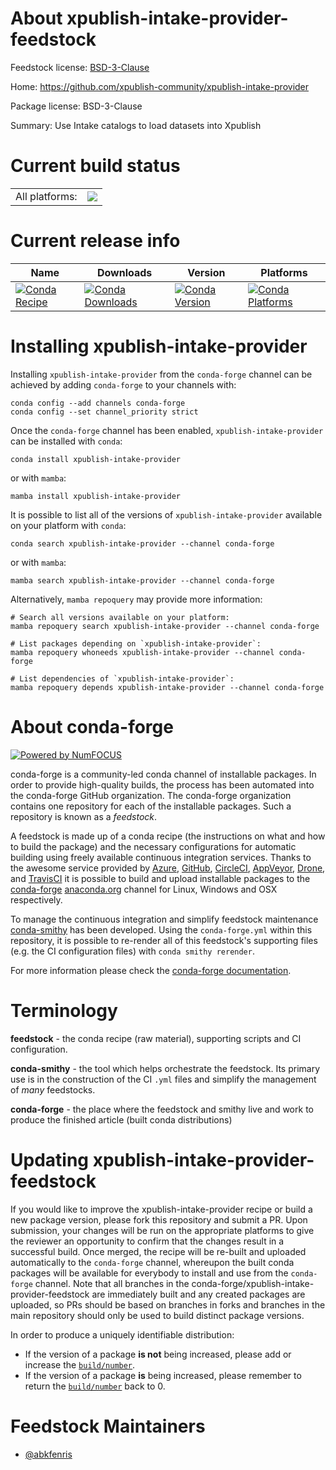 About xpublish-intake-provider-feedstock
========================================

Feedstock license: [BSD-3-Clause](https://github.com/conda-forge/xpublish-intake-provider-feedstock/blob/main/LICENSE.txt)

Home: https://github.com/xpublish-community/xpublish-intake-provider

Package license: BSD-3-Clause

Summary: Use Intake catalogs to load datasets into Xpublish

Current build status
====================


<table><tr><td>All platforms:</td>
    <td>
      <a href="https://dev.azure.com/conda-forge/feedstock-builds/_build/latest?definitionId=20501&branchName=main">
        <img src="https://dev.azure.com/conda-forge/feedstock-builds/_apis/build/status/xpublish-intake-provider-feedstock?branchName=main">
      </a>
    </td>
  </tr>
</table>

Current release info
====================

| Name | Downloads | Version | Platforms |
| --- | --- | --- | --- |
| [![Conda Recipe](https://img.shields.io/badge/recipe-xpublish--intake--provider-green.svg)](https://anaconda.org/conda-forge/xpublish-intake-provider) | [![Conda Downloads](https://img.shields.io/conda/dn/conda-forge/xpublish-intake-provider.svg)](https://anaconda.org/conda-forge/xpublish-intake-provider) | [![Conda Version](https://img.shields.io/conda/vn/conda-forge/xpublish-intake-provider.svg)](https://anaconda.org/conda-forge/xpublish-intake-provider) | [![Conda Platforms](https://img.shields.io/conda/pn/conda-forge/xpublish-intake-provider.svg)](https://anaconda.org/conda-forge/xpublish-intake-provider) |

Installing xpublish-intake-provider
===================================

Installing `xpublish-intake-provider` from the `conda-forge` channel can be achieved by adding `conda-forge` to your channels with:

```
conda config --add channels conda-forge
conda config --set channel_priority strict
```

Once the `conda-forge` channel has been enabled, `xpublish-intake-provider` can be installed with `conda`:

```
conda install xpublish-intake-provider
```

or with `mamba`:

```
mamba install xpublish-intake-provider
```

It is possible to list all of the versions of `xpublish-intake-provider` available on your platform with `conda`:

```
conda search xpublish-intake-provider --channel conda-forge
```

or with `mamba`:

```
mamba search xpublish-intake-provider --channel conda-forge
```

Alternatively, `mamba repoquery` may provide more information:

```
# Search all versions available on your platform:
mamba repoquery search xpublish-intake-provider --channel conda-forge

# List packages depending on `xpublish-intake-provider`:
mamba repoquery whoneeds xpublish-intake-provider --channel conda-forge

# List dependencies of `xpublish-intake-provider`:
mamba repoquery depends xpublish-intake-provider --channel conda-forge
```


About conda-forge
=================

[![Powered by
NumFOCUS](https://img.shields.io/badge/powered%20by-NumFOCUS-orange.svg?style=flat&colorA=E1523D&colorB=007D8A)](https://numfocus.org)

conda-forge is a community-led conda channel of installable packages.
In order to provide high-quality builds, the process has been automated into the
conda-forge GitHub organization. The conda-forge organization contains one repository
for each of the installable packages. Such a repository is known as a *feedstock*.

A feedstock is made up of a conda recipe (the instructions on what and how to build
the package) and the necessary configurations for automatic building using freely
available continuous integration services. Thanks to the awesome service provided by
[Azure](https://azure.microsoft.com/en-us/services/devops/), [GitHub](https://github.com/),
[CircleCI](https://circleci.com/), [AppVeyor](https://www.appveyor.com/),
[Drone](https://cloud.drone.io/welcome), and [TravisCI](https://travis-ci.com/)
it is possible to build and upload installable packages to the
[conda-forge](https://anaconda.org/conda-forge) [anaconda.org](https://anaconda.org/)
channel for Linux, Windows and OSX respectively.

To manage the continuous integration and simplify feedstock maintenance
[conda-smithy](https://github.com/conda-forge/conda-smithy) has been developed.
Using the ``conda-forge.yml`` within this repository, it is possible to re-render all of
this feedstock's supporting files (e.g. the CI configuration files) with ``conda smithy rerender``.

For more information please check the [conda-forge documentation](https://conda-forge.org/docs/).

Terminology
===========

**feedstock** - the conda recipe (raw material), supporting scripts and CI configuration.

**conda-smithy** - the tool which helps orchestrate the feedstock.
                   Its primary use is in the construction of the CI ``.yml`` files
                   and simplify the management of *many* feedstocks.

**conda-forge** - the place where the feedstock and smithy live and work to
                  produce the finished article (built conda distributions)


Updating xpublish-intake-provider-feedstock
===========================================

If you would like to improve the xpublish-intake-provider recipe or build a new
package version, please fork this repository and submit a PR. Upon submission,
your changes will be run on the appropriate platforms to give the reviewer an
opportunity to confirm that the changes result in a successful build. Once
merged, the recipe will be re-built and uploaded automatically to the
`conda-forge` channel, whereupon the built conda packages will be available for
everybody to install and use from the `conda-forge` channel.
Note that all branches in the conda-forge/xpublish-intake-provider-feedstock are
immediately built and any created packages are uploaded, so PRs should be based
on branches in forks and branches in the main repository should only be used to
build distinct package versions.

In order to produce a uniquely identifiable distribution:
 * If the version of a package **is not** being increased, please add or increase
   the [``build/number``](https://docs.conda.io/projects/conda-build/en/latest/resources/define-metadata.html#build-number-and-string).
 * If the version of a package **is** being increased, please remember to return
   the [``build/number``](https://docs.conda.io/projects/conda-build/en/latest/resources/define-metadata.html#build-number-and-string)
   back to 0.

Feedstock Maintainers
=====================

* [@abkfenris](https://github.com/abkfenris/)

